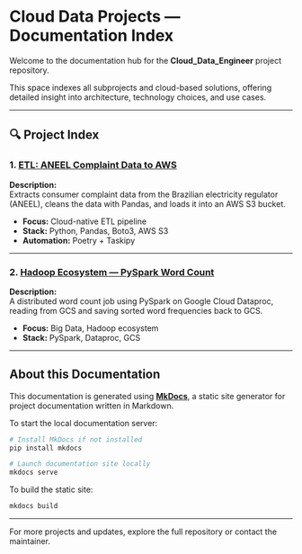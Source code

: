 # Cloud Data Projects — Documentation Index

Welcome to the documentation hub for the **Cloud_Data_Engineer** project repository.

This space indexes all subprojects and cloud-based solutions, offering detailed insight into architecture, technology choices, and use cases.

---

## 🔍 Project Index

### 1. [ETL: ANEEL Complaint Data to AWS](./etl_ANEEL_AWS/README.md)
**Description:**  
Extracts consumer complaint data from the Brazilian electricity regulator (ANEEL), cleans the data with Pandas, and loads it into an AWS S3 bucket.

- **Focus:** Cloud-native ETL pipeline
- **Stack:** Python, Pandas, Boto3, AWS S3
- **Automation:** Poetry + Taskipy

---

### 2. [Hadoop Ecosystem — PySpark Word Count](./Ecossistema_Hadoop/README.md)
**Description:**  
A distributed word count job using PySpark on Google Cloud Dataproc, reading from GCS and saving sorted word frequencies back to GCS.

- **Focus:** Big Data, Hadoop ecosystem
- **Stack:** PySpark, Dataproc, GCS

---

## About this Documentation

This documentation is generated using [**MkDocs**](https://www.mkdocs.org/), a static site generator for project documentation written in Markdown.

To start the local documentation server:

```bash
# Install MkDocs if not installed
pip install mkdocs

# Launch documentation site locally
mkdocs serve
```

To build the static site:

```bash
mkdocs build
```

---
For more projects and updates, explore the full repository or contact the maintainer.
